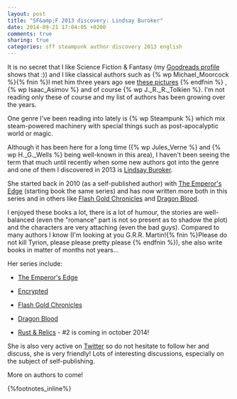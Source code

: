```yaml
---
layout: post
title: "SF&amp;F 2013 discovery: Lindsay Buroker"
date: 2014-09-21 17:04:05 +0200
comments: true
sharing: true
categories: sff steampunk author discovery 2013 english
---
```


It is no secret that I like Science Fiction & Fantasy (my [Goodreads profile](https://www.goodreads.com/user/show/3581338-ollivier) shows that :)) and I like classical authors such as {% wp Michael_Moorcock %}{% fnin %}I met him three years ago see [these pictures](https://assets.keltia.net/photos/Moorcock-2012) {% endfnin %} , {% wp Isaac_Asimov %} and of course {% wp J._R._R._Tolkien %}.  I'm not reading only these of course and my list of authors has been growing over the years.

One genre I've been reading into lately is {% wp Steampunk %} which mix steam-powered machinery with special things such as post-apocalyptic world or magic. 

<!--more-->

Although it has been here for a long time ({% wp Jules_Verne %} and {% wp H._G._Wells %} being well-known in this area), I haven't been seeing the term that much until recently when some new authors got into the genre and one of them I discovered in 2013 is [Lindsay Buroker](http://www.lindsayburoker.com/).

She started back in 2010 (as a self-published author) with [The Emperor's Edge](https://www.goodreads.com/book/show/10031259-the-emperor-s-edge) (starting book the same series) and has now written more both in this series and in others like [Flash Gold Chronicles](https://www.goodreads.com/series/66572-flash-gold-chronicles) and [Dragon Blood](https://www.goodreads.com/series/129138-dragon-blood).

I enjoyed these books a lot, there is a lot of humour, the stories are well-balanced (even the "romance" part is not so present as to shadow the plot) and the characters are very attaching (even the bad guys).  Compared to many authors I know (I'm looking at you G.R.R. Martin!{% fnin %}Please do not kill Tyrion, please please pretty please {% endfnin %}), she also write books in matter of months not years…

Her series include:

- [The Emperor's Edge](https://www.goodreads.com/series/66385-the-emperor-s-edge)

- [Encrypted](https://www.goodreads.com/series/97364-encrypted)

- [Flash Gold Chronicles](https://www.goodreads.com/series/66572-flash-gold-chronicles)

- [Dragon Blood](https://www.goodreads.com/series/129138-dragon-blood)

- [Rust & Relics](https://www.goodreads.com/series/114556-rust-relics) - #2 is coming in october 2014!

She is also very active on [Twitter](https://twitter.com/GoblinWriter) so do not hesitate to follow her and discuss, she is very friendly!  Lots of interesting discussions, especially on the subject of self-publishing.

More on authors to come!

{%footnotes_inline%}
